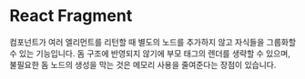 # React Fragment
컴포넌트가 여러 엘리먼트를 리턴할 때 별도의 노드를 추가하지 않고 자식들을 그룹화할 수 있는 기능입니다. 돔 구조에 반영되지 않기에 부모 태그의 렌더를 생략할 수 있으며,  불필요한 돔 노드의 생성을 막는 것은 메모리 사용을 줄여준다는 장점이 있습니다. 